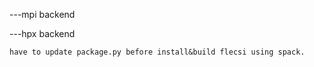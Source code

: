 
---mpi backend

---hpx backend
    
    have to update package.py before install&build flecsi using spack.
